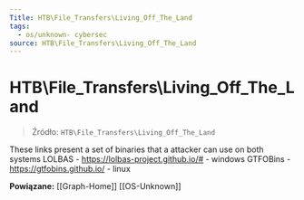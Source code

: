 ```yaml
---
Title: HTB\File_Transfers\Living_Off_The_Land
tags:
  - os/unknown- cybersec
source: HTB\File_Transfers\Living_Off_The_Land
---
```


# HTB\File_Transfers\Living_Off_The_Land

> Źródło: `HTB\File_Transfers\Living_Off_The_Land`

These links present a set of binaries that a attacker can use on both systems
LOLBAS - https://lolbas-project.github.io/# - windows
GTFOBins - https://gtfobins.github.io/ - linux

**Powiązane:** [[Graph-Home]] [[OS-Unknown]]

